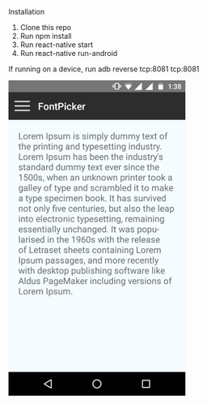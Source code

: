 Installation

1) Clone this repo
2) Run npm install
3) Run react-native start
4) Run react-native run-android

If running on a device, run adb reverse tcp:8081 tcp:8081

<img src="https://github.com/frontend-git/ReactNative/blob/master/AwesomeProject/AwesomeProject/Screenshot_20170215-133814.png" width="350"/>
